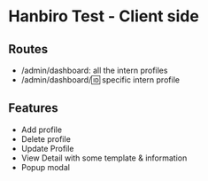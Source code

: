# Hanbiro Test - Client side

## Routes
- /admin/dashboard: all the intern profiles
- /admin/dashboard/:id: specific intern profile

## Features
- Add profile
- Delete profile
- Update Profile
- View Detail with some template & information
- Popup modal